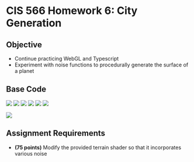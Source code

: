 # CIS 566 Homework 6: City Generation

## Objective
- Continue practicing WebGL and Typescript
- Experiment with noise functions to procedurally generate the surface of a planet

## Base Code
![](img/1_elevation.png)
![](img/2_population.png)
![](img/3_highways.png)
![](img/4_streets.png)
![](img/5_building_sites.png)
![](img/6_buildings.png)


![](img/cube_deformations.png)

## Assignment Requirements
- __(75 points)__ Modify the provided terrain shader so that it incorporates various noise
